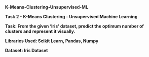 **K-Means-Clustering-Unsupervised-ML**

**Task 2 - K-Means Clustering - Unsupervised Machine Learning**

**Task: From the given ‘Iris’ dataset, predict the optimum number of clusters and represent it visually.**

**Libraries Used: Scikit Learn, Pandas, Numpy**

**Dataset: Iris Dataset**
